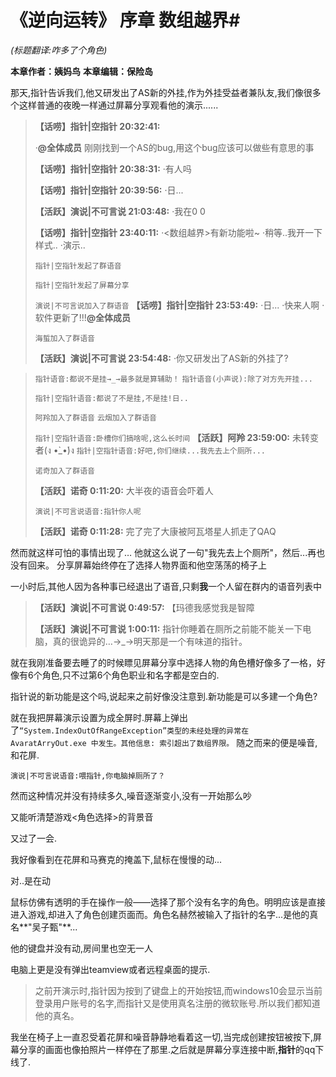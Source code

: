 # 《逆向运转》 序章 数组越界#
_(标题翻译:咋多了个角色)_

**本章作者：姨妈鸟**
**本章编辑：保险岛**

那天,指针告诉我们,他又研发出了AS新的外挂,作为外挂受益者兼队友,我们像很多个这样普通的夜晚一样通过屏幕分享观看他的演示......

>**【话唠】指针|空指针 20:32:41:**
>
>·**@全体成员**	刚刚找到一个AS的bug,用这个bug应该可以做些有意思的事
>
>**【话唠】指针|空指针 20:38:31:**
>·有人吗
>
>**【话唠】指针|空指针 20:39:56:**
>·日...
>
>**【活跃】演说|不可言说 21:03:48:**
>·我在0 0
>
>**【话唠】指针|空指针 23:40:11:**
>·<数组越界>有新功能啦~
>·稍等..我开一下样式..
>·演示..
>
>`指针|空指针发起了群语音`
>
>`指针|空指针发起了屏幕分享`
>
>`演说|不可言说加入了群语音`
>**【话唠】指针|空指针 23:53:49:**
>·日...
>·快来人啊
>·软件更新了!!!**@全体成员**
>
>`海蜇加入了群语音`
>
>**【活跃】演说|不可言说 23:54:48:**
>·你又研发出了AS新的外挂了?

>`指针语音:都说不是挂→_→最多就是算辅助！`
>`指针语音(小声说):除了对方先开挂...`
>
>
>`指针|空指针语音:都说了不是挂,不是挂!日..`
>
>`阿羚加入了群语音`
>`云烟加入了群语音`
>
>`指针|空指针语音:卧槽你们搞啥呢,这么长时间`
>**【活跃】阿羚 23:59:00:**
>未转变者(ง •̀_•́)ง
>`指针|空指针语音:好吧,你们继续...我先去上个厕所...`
>
>`诺奇加入了群语音`
>
>**【活跃】诺奇 0:11:20:**
>大半夜的语音会吓着人
>
>`演说|不可言说语音:指针你人呢`
>
>**【活跃】诺奇 0:11:28:**
>完了完了大康被阿瓦塔星人抓走了QAQ



然而就这样可怕的事情出现了…
他就这么说了一句"我先去上个厕所"，然后...再也没有回来。
分享屏幕始终停在了选择人物界面和他空荡荡的椅子上

一小时后,其他人因为各种事已经退出了语音,只剩**我**一个人留在群内的语音列表中

>**【活跃】演说|不可言说 0:49:57:**
>【玛德我感觉我是智障
>
>**【活跃】演说|不可言说 1:00:11:**
>指针你睡着在厕所之前能不能关一下电脑，真的很诡异的…→_→明天那是一个有味道的指针。
>

就在我刚准备要去睡了的时候瞟见屏幕分享中选择人物的角色槽好像多了一格，好像有6个角色,只不过第6个角色职业和名字都是空白的.

指针说的新功能是这个吗,说起来之前好像没注意到.新功能是可以多建一个角色?

就在我把屏幕演示设置为成全屏时.屏幕上弹出了`“System.IndexOutOfRangeException”类型的未经处理的异常在 AvaratArryOut.exe 中发生。其他信息: 索引超出了数组界限。` 随之而来的便是噪音,和花屏.

`演说|不可言说语音:喂指针,你电脑掉厕所了？`

然而这种情况并没有持续多久,噪音逐渐变小,没有一开始那么吵

又能听清楚游戏<角色选择>的背景音

又过了一会.

我好像看到在花屏和马赛克的掩盖下,鼠标在慢慢的动...

对..是在动

鼠标仿佛有透明的手在操作一般——选择了那个没有名字的角色。明明应该是直接进入游戏,却进入了角色创建页面而。角色名赫然被输入了指针的名字...是他的真名**"吴子甄"**...

他的键盘并没有动,房间里也空无一人

电脑上更是没有弹出teamview或者远程桌面的提示.

>之前开演示时,指针因为按到了键盘上的开始按钮,而windows10会显示当前登录用户账号的名字,而指针又是使用真名注册的微软账号.所以我们都知道他的真名。

我坐在椅子上一直忍受着花屏和噪音静静地看着这一切,当完成创建按钮被按下,屏幕分享的画面也像拍照片一样停在了那里.之后就是屏幕分享连接中断,**指针**的qq下线了.